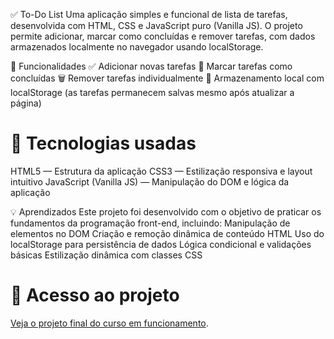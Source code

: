 ✅ To-Do List
Uma aplicação simples e funcional de lista de tarefas, desenvolvida com HTML, CSS e JavaScript puro (Vanilla JS). O projeto permite adicionar, marcar como concluídas e remover tarefas, com dados armazenados localmente no navegador usando localStorage.

🔧 Funcionalidades
✅ Adicionar novas tarefas
📝 Marcar tarefas como concluídas
🗑️ Remover tarefas individualmente
💾 Armazenamento local com localStorage (as tarefas permanecem salvas mesmo após atualizar a página)

# 📍 Tecnologias usadas

HTML5 — Estrutura da aplicação
CSS3 — Estilização responsiva e layout intuitivo
JavaScript (Vanilla JS) — Manipulação do DOM e lógica da aplicação

💡 Aprendizados
Este projeto foi desenvolvido com o objetivo de praticar os fundamentos da programação front-end, incluindo:
Manipulação de elementos no DOM
Criação e remoção dinâmica de conteúdo HTML
Uso do localStorage para persistência de dados
Lógica condicional e validações básicas
Estilização dinâmica com classes CSS

# 📂 Acesso ao projeto

[Veja o projeto final do curso em funcionamento](https://bruuhh1.github.io/to-do-list/).
